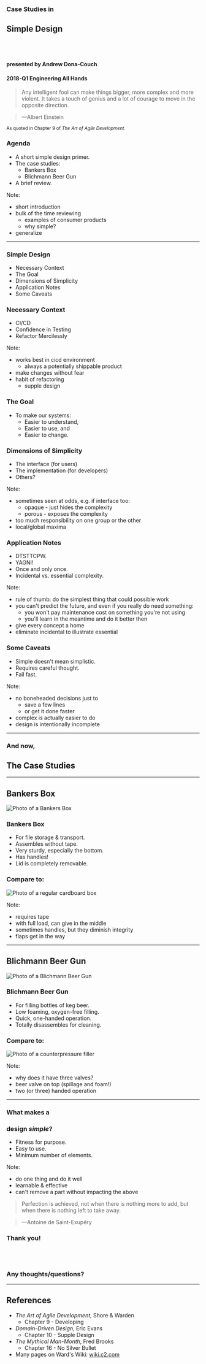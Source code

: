 ### Case Studies in
## Simple Design

<br /><br />

#### presented by Andrew Dona-Couch
#### 2018-Q1 Engineering All Hands



> Any intelligent fool can make things bigger, more complex and more violent. It takes a touch of genius and a lot of courage to move in the opposite direction.

>   —Albert Einstein

<small>As quoted in Chapter 9 of _The Art of Agile Development_.</small>



### Agenda

- A short simple design primer.
- The case studies:
  - Bankers Box
  - Blichmann Beer Gun
- A brief review.

Note:
- short introduction
- bulk of the time reviewing
  - examples of consumer products
  - why simple?
- generalize


---


### Simple Design

- Necessary Context
- The Goal
- Dimensions of Simplicity
- Application Notes
- Some Caveats



### Necessary Context

- CI/CD
- Confidence in Testing
- Refactor Mercilessly

Note:
- works best in cicd environment
  - always a potentially shippable product
- make changes without fear
- habit of refactoring
  - supple design



### The Goal

- To make our systems:
  - Easier to understand,
  - Easier to use, and
  - Easier to change.



### Dimensions of Simplicity

- The interface (for users)
- The implementation (for developers)
- Others?

Note:
- sometimes seen at odds, e.g. if interface too:
  - opaque - just hides the complexity
  - porous - exposes the complexity
- too much responsibility on one group or the other
- local/global maxima



### Application Notes

- DTSTTCPW.
- YAGNI!
- Once and only once.
- Incidental vs. essential complexity.

Note:
- rule of thumb: do the simplest thing that could possible work
- you can't predict the future, and even if you really do need something:
  - you won't pay maintenance cost on something you're not using
  - you'll learn in the meantime and do it better then
- give every concept a home
- eliminate incidental to illustrate essential



### Some Caveats

- Simple doesn't mean simplistic.
- Requires careful thought.
- Fail fast.

Note:
- no boneheaded decisions just to
  - save a few lines
  - or get it done faster
- complex is actually easier to do
- design is intentionally incomplete 


---


### And now,

## The Case Studies


---


## Bankers Box

![Photo of a Bankers Box](images/bankers-box.jpg)



### Bankers Box

- For file storage & transport.
- Assembles without tape.
- Very sturdy, especially the bottom.
- Has handles!
- Lid is completely removable.



### Compare to:

![Photo of a regular cardboard box](images/cardboard-box.jpg)

Note:
- requires tape
- with full load, can give in the middle
- sometimes handles, but they diminish integrity
- flaps get in the way


---


## Blichmann Beer Gun

![Photo of a Blichmann Beer Gun](images/beer-gun.jpg)



### Blichmann Beer Gun

- For filling bottles of keg beer.
- Low foaming, oxygen-free filling.
- Quick, one-handed operation.
- Totally disassembles for cleaning.



### Compare to:

![Photo of a counterpressure filler](images/counterpressure-filler.jpg)

Note:
- why does it have three valves?
- beer valve on top (spillage and foam!)
- two (or three) handed operation


---


### What makes a
### design _simple_?



- Fitness for purpose.
- Easy to use.
- Minimum number of elements.

Note:
- do one thing and do it well
- learnable & effective
- can't remove a part without impacting the above



> Perfection is achieved, not when there is nothing more to add, but when there is nothing left to take away.

>   —Antoine de Saint-Exupéry



### Thank you!

<br /><br />

### Any thoughts/questions?


---


## References

- _The Art of Agile Development_, Shore & Warden
  - Chapter 9 - Developing
- _Domain-Driven Design_, Eric Evans
  - Chapter 10 - Supple Design
- _The Mythical Man-Month_, Fred Brooks
  - Chapter 16 - No Silver Bullet
- Many pages on Ward's Wiki: [wiki.c2.com](http://wiki.c2.com)
